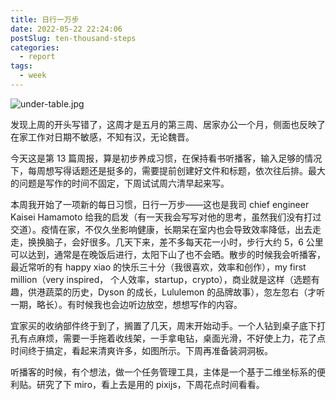 ```yaml
---
title: 日行一万步
date: 2022-05-22 22:24:06
postSlug: ten-thousand-steps
categories:
  - report
tags:
  - week
---
```


![under-table.jpg](https://p1-juejin.byteimg.com/tos-cn-i-k3u1fbpfcp/202883b4f64345febe6b3be775458b65~tplv-k3u1fbpfcp-watermark.image)

发现上周的开头写错了，这周才是五月的第三周、居家办公一个月，侧面也反映了在家工作对日期不敏感，不知有汉，无论魏晋。

今天这是第 13 篇周报，算是初步养成习惯，在保持看书听播客，输入足够的情况下，每周想写得话题还是挺多的，需要提前创建好文件和标题，依次往后排。最大的问题是写作的时间不固定，下周试试周六清早起来写。

本周我开始了一项新的每日习惯，日行一万步——这也是我司 chief engineer Kaisei Hamamoto 给我的启发（有一天我会写写对他的思考，虽然我们没有打过交道）。疫情在家，不仅久坐影响健康，长期呆在室内也会导致效率降低，出去走走，换换脑子，会好很多。几天下来，差不多每天花一小时，步行大约 5，6 公里可以达到，通常是在晚饭后进行，太阳下山了也不会晒。散步的时候我会听播客，最近常听的有 happy xiao 的快乐三十分（我很喜欢，效率和创作），my first million（very inspired， 个人效率，startup，crypto），商业就是这样（选题有趣，供港蔬菜的历史，Dyson 的成长，Lululemon 的品牌故事），忽左忽右（才听一期，略长）。有时候我也会边听边放空，想想写作的内容。

宜家买的收纳部件终于到了，搁置了几天，周末开始动手。一个人钻到桌子底下打孔有点麻烦，需要一手拖着收线架，一手拿电钻，桌面光滑，不好使上力，花了点时间终于搞定，看起来清爽许多，如图所示。下周再准备装洞洞板。

听播客的时候，有个想法，做一个任务管理工具，主体是一个基于二维坐标系的便利贴。研究了下 miro，看上去是用的 pixijs，下周花点时间看看。
